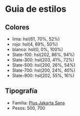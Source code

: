 # Guia de estilos

## Colores

- lima: hsl(61, 70%, 52%)
- rojo: hsl(4, 69%, 50%)
- blanco: hsl(0, 0%, 100%)
- Slate-100: hsl(202, 86%, 94%)
- Slate-300: hsl(203, 41%, 72%)
- Slate-500: hsl(200, 26%, 54%)
- Slate-700: hsl(200, 24%, 40%)
- Slate-900: hsl(202, 55%, 16%)

## Tipografía
- Família: [Plus Jakarta Sans](https://fonts.google.com/specimen/Plus+Jakarta+Sans)
- Pesos: 500, 700